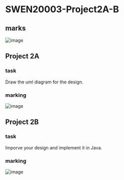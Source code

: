 # SWEN20003-Project2A-B
## marks
![image](https://github.com/yangxvlin/SWEN20003-Project2A-B/blob/master/MyMarks/Project2-marks.png)


## Project 2A
### task
Draw the uml diagram for the design.
### marking
![image](https://github.com/yangxvlin/SWEN20003-Project2A-B/blob/master/MyMarks/Project2A-marks.png)


## Project 2B
### task
Imporve your design and implement it in Java.
### marking
![image](https://github.com/yangxvlin/SWEN20003-Project2A-B/blob/master/MyMarks/Project2B-marks.png)
